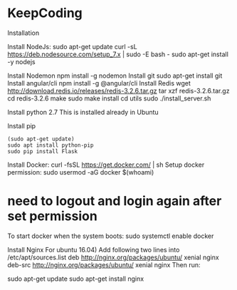 # KeepCoding


Installation

Install NodeJs:
sudo apt-get update
curl -sL https://deb.nodesource.com/setup_7.x | sudo -E bash -
sudo apt-get install -y nodejs

Install Nodemon
npm install -g nodemon
Install git
sudo apt-get install git
Install angular/cli
    npm install -g @angular/cli
Install Redis
    wget http://download.redis.io/releases/redis-3.2.6.tar.gz
    tar xzf redis-3.2.6.tar.gz
    cd redis-3.2.6
    make
    sudo make install
    cd utils
    sudo ./install_server.sh
    
Install python 2.7
This is installed already in Ubuntu

Install pip

    (sudo apt-get update)
    sudo apt install python-pip
    sudo pip install Flask
Install Docker:
    curl -fsSL https://get.docker.com/ | sh
Setup docker permission:
   sudo usermod -aG docker $(whoami)
   # need to logout and login again after set permission
   To start docker when the system boots: sudo systemctl enable docker
   
Install Nginx
For ubuntu 16.04) Add following two lines into /etc/apt/sources.list
   deb http://nginx.org/packages/ubuntu/ xenial nginx 
   deb-src http://nginx.org/packages/ubuntu/ xenial nginx 
Then run:

   sudo apt-get update 
   sudo apt-get install nginx
